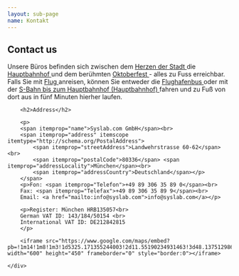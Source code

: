 ```yaml
---
layout: sub-page
name: Kontakt
---
```


<section id="about">
    <div class="container" itemscope itemtype="http://schema.org/Organization">
        <h2>Contact us</h2>

<p>Unsere Büros befinden sich zwischen dem <a href="http://www.muenchen.de/int/en"> Herzen der Stadt </a> die <a href = " http://www.bahnhof.de entfernt /bahnhof-de/München_Hbf.html"> Hauptbahnhof </a> und dem berühmten <a href="http://www.oktoberfest.de/en/"> Oktoberfest </a> - alles zu Fuss erreichbar. Falls Sie mit <a href="http://www.munich-airport.de/en/consumer/index.jsp"> Flug </a> anreisen, können Sie entweder die <a href = "http: //www.airportbus-muenchen.de/en/home/">Flughafenbus </a> oder mit der <a href = " http://www.munich-airport.de/en/consumer/anab/bahn1/index .jsp " > S-Bahn bis zum Hauptbahnhof (Hauptbahnhof) </a> fahren und zu Fuß von dort aus in fünf Minuten hierher laufen.</p>

        <h2>Address</h2>

        <p>
        <span itemprop="name">Syslab.com GmbH</span><br>
        <span itemprop="address" itemscope itemtype="http://schema.org/PostalAddress">
            <span itemprop="streetAddress">Landwehrstrasse 60-62</span><br>
            <span itemprop="postalCode">80336</span> <span itemprop="addressLocality">München</span><br>
            <span itemprop="addressCountry">Deutschland</span></p>
        </span>
        <p>Fon: <span itemprop="Telefon">+49 89 306 35 89 0</span><br>
        Fax: <span itemprop="Telefax">+49 89 306 35 89 9</span><br>
        Email: <a href="mailto:info@syslab.com">info@syslab.com</a></p>

        <p>Register: München HRB135057<br>
        German VAT ID: 143/184/50154 <br>
        International VAT ID: DE212842815
        </p>

        <iframe src="https://www.google.com/maps/embed?pb=!1m14!1m8!1m3!1d5325.171355244003!2d11.55190234931463!3d48.13751298662668!3m2!1i1024!2i768!4f13.1!3m3!1m2!1s0x479ddf560134281f%3A0x66761c79d4165a34!2sSyslab.com+GmbH!5e0!3m2!1sen!2sde!4v1411129631143" width="600" height="450" frameborder="0" style="border:0"></iframe>

    </div>

</section>


